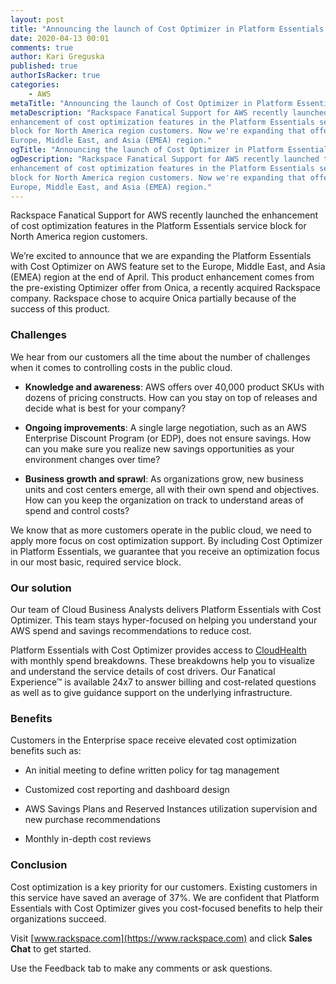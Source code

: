 ```yaml
---
layout: post
title: "Announcing the launch of Cost Optimizer in Platform Essentials on AWS"
date: 2020-04-13 00:01
comments: true
author: Kari Greguska
published: true
authorIsRacker: true
categories:
    - AWS
metaTitle: "Announcing the launch of Cost Optimizer in Platform Essentials on AWS"
metaDescription: "Rackspace Fanatical Support for AWS recently launched the
enhancement of cost optimization features in the Platform Essentials service
block for North America region customers. Now we're expanding that offer to the
Europe, Middle East, and Asia (EMEA) region."
ogTitle: "Announcing the launch of Cost Optimizer in Platform Essentials on AWS"
ogDescription: "Rackspace Fanatical Support for AWS recently launched the
enhancement of cost optimization features in the Platform Essentials service
block for North America region customers. Now we're expanding that offer to the
Europe, Middle East, and Asia (EMEA) region."
---
```


Rackspace Fanatical Support for AWS recently launched the enhancement of cost
optimization features in the Platform Essentials service block for North America
region customers.

<!-- more -->

We’re excited to announce that we are expanding the Platform Essentials with
Cost Optimizer on AWS feature set to the Europe, Middle East, and Asia (EMEA)
region at the end of April. This product enhancement comes from the pre-existing
Optimizer offer from Onica, a recently acquired Rackspace company. Rackspace
chose to acquire Onica partially because of the success of this product.

### Challenges

We hear from our customers all the time about the number of challenges when it
comes to controlling costs in the public cloud.

- **Knowledge and awareness**: AWS offers over 40,000 product SKUs with dozens
of pricing constructs. How can you stay on top of releases and decide what is
best for your company?

- **Ongoing improvements**: A single large negotiation, such as an AWS Enterprise
Discount Program (or EDP), does not ensure savings. How can you make sure you
realize new savings opportunities as your environment changes over time?

- **Business growth and sprawl**: As organizations grow, new business units and
cost centers emerge, all with their own spend and objectives. How can you keep
the organization on track to understand areas of spend and control costs?

We know that as more customers operate in the public cloud, we need to apply
more focus on cost optimization support. By including Cost Optimizer in Platform
Essentials, we guarantee that you receive an optimization focus in our most
basic, required service block.

### Our solution

Our team of Cloud Business Analysts delivers Platform Essentials with Cost
Optimizer. This team stays hyper-focused on helping you understand your AWS
spend and savings recommendations to reduce cost.

Platform Essentials with Cost Optimizer provides access to
[CloudHealth](https://developer.rackspace.com/blog/cloudhealth-for-fanatical-support-for-aws-release/)
with monthly spend breakdowns. These breakdowns help you to visualize and
understand the service details of cost drivers. Our Fanatical Experience&trade;
is available 24x7 to answer billing and cost-related questions as well as to
give guidance support on the underlying infrastructure.

### Benefits

Customers in the Enterprise space receive elevated cost optimization benefits
such as:

- An initial meeting to define written policy for tag management

- Customized cost reporting and dashboard design

- AWS Savings Plans and Reserved Instances utilization supervision and new purchase recommendations

- Monthly in-depth cost reviews

### Conclusion

Cost optimization is a key priority for our customers. Existing customers in
this service have saved an average of 37%. We are confident that Platform
Essentials with Cost Optimizer gives you cost-focused benefits to help their
organizations succeed.

Visit [www.rackspace.com](https://www.rackspace.com) and click **Sales Chat**
to get started.

Use the Feedback tab to make any comments or ask questions.
